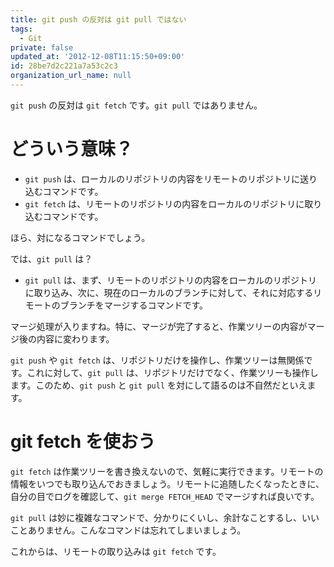 ```yaml
---
title: git push の反対は git pull ではない
tags:
  - Git
private: false
updated_at: '2012-12-08T11:15:50+09:00'
id: 28be7d2c221a7a53c2c3
organization_url_name: null
---
```


`git push` の反対は `git fetch` です。`git pull` ではありません。

どういう意味？
==============

* `git push` は、ローカルのリポジトリの内容をリモートのリポジトリに送り込むコマンドです。
* `git fetch` は、リモートのリポジトリの内容をローカルのリポジトリに取り込むコマンドです。

ほら、対になるコマンドでしょう。

では、`git pull` は？

* `git pull` は、まず、リモートのリポジトリの内容をローカルのリポジトリに取り込み、次に、現在のローカルのブランチに対して、それに対応するリモートのブランチをマージするコマンドです。

マージ処理が入りますね。特に、マージが完了すると、作業ツリーの内容がマージ後の内容に変わります。

`git push` や `git fetch` は、リポジトリだけを操作し、作業ツリーは無関係です。これに対して、`git pull` は、リポジトリだけでなく、作業ツリーも操作します。このため、`git push` と `git pull` を対にして語るのは不自然だといえます。

git fetch を使おう
==================

`git fetch` は作業ツリーを書き換えないので、気軽に実行できます。リモートの情報をいつでも取り込んでおきましょう。リモートに追随したくなったときに、自分の目でログを確認して、`git merge FETCH_HEAD` でマージすれば良いです。

`git pull` は妙に複雑なコマンドで、分かりにくいし、余計なことするし、いいことありません。こんなコマンドは忘れてしまいましょう。

これからは、リモートの取り込みは `git fetch` です。

